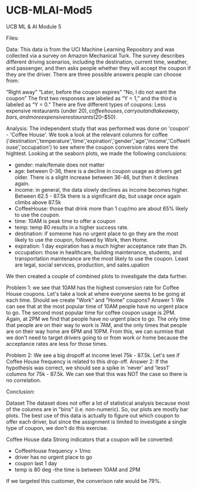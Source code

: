 # UCB-MLAI-Mod5
UCB ML &amp; AI Module 5

Files:


Data:
This data is from the UCI Machine Learning Repository and was collected via a survey on Amazon Mechanical Turk. The survey describes different driving scenarios, including the destination, current time, weather, and passenger, and then asks people whether they will accept the coupon if they are the driver. There are three possible answers people can choose from:

“Right away”
“Later, before the coupon expires”
“No, I do not want the coupon”
The first two responses are labeled as “Y = 1,” and the third is labeled as “Y = 0.” There are five different types of coupons: Less expensive restaurants (under $20), coffee houses, carryout and takeaway, bars, and more expensive restaurants ($20–$50).

Analysis:
The independent study that was performed was done on 'coupon' - 'Coffee House'.  We took a look at the relevant columns for coffee ('destination','temperature','time','expiration','gender','age','income','CoffeeHouse','occupation') to see where the coupon conversion rates were the hightest.  Looking at the seaborn plots, we made the following conclusions:
- gender: male/female does not matter
- age: between 0-36, there is a decline in coupon usage as drivers get older. There is a slight increase between 36-46, but then it declines again.
- income: in general, the data slowly declines as income becomes higher. Between 62.5 - 87.5k there is a significant dip, but usage once again climbs above 87.5k
- CoffeeHouse: those that drink more than 1 cup/mo are about 65% likely to use the coupon.
- time: 10AM is peak time to offer a coupon
- temp: temp 80 results in a higher success rate.
- destination: if someone has no urgent place to go they are the most likely to use the coupon, followed by Work, then Home.
- expiration: 1 day expiration has a much higher acceptance rate than 2h.
- occupation: those in healthcare, building maintenance, students, and transportation maintenance are the most likely to use the coupon. Least are legal, social services, production, and sales.upation

We then created a couple of combined plots to investigate the data further.

Problem 1: we see that 10AM has the highest conversion rate for Coffee House coupons. Let's take a look at where everyone seems to be going at each time. Should we create "Work" and "Home" coupons?
Answer 1: We can see that at the most popular time of 10AM people have no urgent place to go.  The second most popular time for coffee coupon usage is 2PM.  Again, at 2PM we find that people have no urgent place to go.  The only time that people are on their way to work is 7AM, and the only times that people are on their way home are 6PM and 10PM.  From this, we can surmise that we don't need to target drivers going to or from work or home because the acceptance rates are less for those times.

Problem 2: We see a big dropoff at income level 75k - 87.5k.  Let's see if Coffee House frequency is related to this drop-off.
Answer 2: If the hypothesis was correct, we should see a spike in 'never' and 'less1' columns for 75k - 87.5k. We can see that this was NOT the case so there is no correlation.

Conclusion:

Dataset
The dataset does not offer a lot of statistical analysis because most of the columns are in "bins" (i.e. non-numeric). So, our plots are mostly bar plots.
The best use of this data is actually to figure out which coupon to offer each driver, but since the assignment is limited to investigate a single type of coupon, we don't do this exercise.

Coffee House data
Strong indicators that a coupon will be converted:
- CoffeeHouse frequency > 1/mo
- driver has no urgent place to go
- coupon last 1 day
- temp is 80 deg
-the time is between 10AM and 2PM

If we targeted this customer, the converison rate would be 79%.
